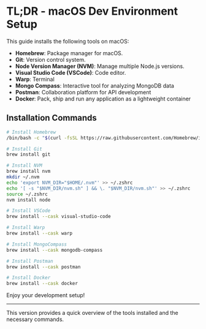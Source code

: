# TL;DR - macOS Dev Environment Setup

This guide installs the following tools on macOS:

- **Homebrew**: Package manager for macOS.
- **Git**: Version control system.
- **Node Version Manager (NVM)**: Manage multiple Node.js versions.
- **Visual Studio Code (VSCode)**: Code editor.
- **Warp**: Terminal
- **Mongo Compass**: Interactive tool for analyzing MongoDB data
- **Postman**: Collaboration platform for API development
- **Docker**: Pack, ship and run any application as a lightweight container

## Installation Commands

```bash
# Install Homebrew
/bin/bash -c "$(curl -fsSL https://raw.githubusercontent.com/Homebrew/install/HEAD/install.sh)"

# Install Git
brew install git

# Install NVM
brew install nvm
mkdir ~/.nvm
echo 'export NVM_DIR="$HOME/.nvm"' >> ~/.zshrc
echo '[ -s "$NVM_DIR/nvm.sh" ] && \. "$NVM_DIR/nvm.sh"' >> ~/.zshrc
source ~/.zshrc
nvm install node

# Install VSCode
brew install --cask visual-studio-code

# Install Warp
brew install --cask warp

# Install MongoCompass
brew install --cask mongodb-compass

# Install Postman
brew install --cask postman

# Install Docker
brew install --cask docker
```



Enjoy your development setup!

---

This version provides a quick overview of the tools installed and the necessary commands.